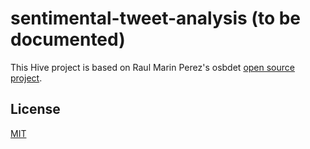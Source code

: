 # sentimental-tweet-analysis (to be documented)

This Hive project is based on Raul Marin Perez's osbdet [open source project](https://github.com/raulmarinperez/osbdet).

## License
[MIT](https://choosealicense.com/licenses/mit/)
